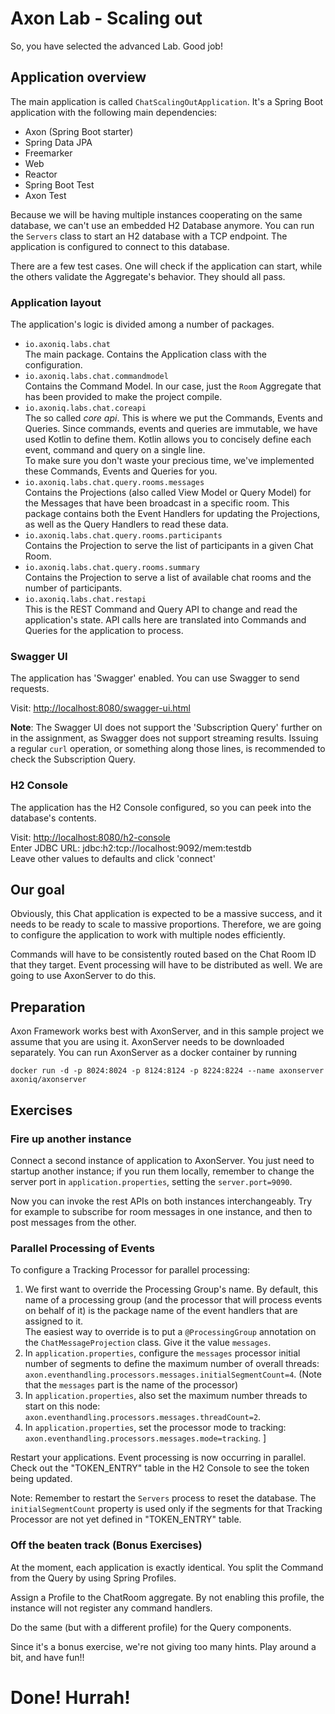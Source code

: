 Axon Lab - Scaling out
======================

So, you have selected the advanced Lab. Good job!

Application overview
--------------------

The main application is called `ChatScalingOutApplication`. It's a Spring Boot application with the following main 
dependencies:
 - Axon (Spring Boot starter)
 - Spring Data JPA
 - Freemarker
 - Web 
 - Reactor
 - Spring Boot Test
 - Axon Test

Because we will be having multiple instances cooperating on the same database, we can't use an
embedded H2 Database anymore. You can run the `Servers` class to start an H2 database with a
TCP endpoint. The application is configured to connect to this database. 

There are a few test cases. One will check if the application can start, while the others 
validate the Aggregate's behavior. They should all pass.

### Application layout ###

The application's logic is divided among a number of packages.

- `io.axoniq.labs.chat`  
  The main package. Contains the Application class with the configuration.
- `io.axoniq.labs.chat.commandmodel`  
  Contains the Command Model. In our case, just the `Room` Aggregate that has been provided to make the project 
  compile.
- `io.axoniq.labs.chat.coreapi`  
  The so called *core api*. This is where we put the Commands, Events and Queries. 
  Since commands, events and queries are immutable, we have used Kotlin to define them. Kotlin allows you to
  concisely define each event, command and query on a single line.  
  To make sure you don't waste your precious time, we've implemented these Commands, Events and Queries for you.
- `io.axoniq.labs.chat.query.rooms.messages`  
  Contains the Projections (also called View Model or Query Model) for the Messages that have been broadcast in a 
  specific room. This package contains both the Event Handlers for updating the Projections, 
  as well as the Query Handlers to read these data.
- `io.axoniq.labs.chat.query.rooms.participants`  
  Contains the Projection to serve the list of participants in a given Chat Room. 
- `io.axoniq.labs.chat.query.rooms.summary`  
  Contains the Projection to serve a list of available chat rooms and the number of participants.
- `io.axoniq.labs.chat.restapi`  
  This is the REST Command and Query API to change and read the application's state. 
  API calls here are translated into Commands and Queries for the application to process.

### Swagger UI ###
The application has 'Swagger' enabled. You can use Swagger to send requests.

Visit: [http://localhost:8080/swagger-ui.html](http://localhost:8080/swagger-ui.html)

<b>Note</b>: The Swagger UI does not support the 'Subscription Query' further on in the assignment, as Swagger does not support
streaming results. Issuing a regular `curl` operation, or something along those lines, is recommended to check the 
Subscription Query.

### H2 Console ###
The application has the H2 Console configured, so you can peek into the database's contents.

Visit: [http://localhost:8080/h2-console](http://localhost:8080/h2-console)  
Enter JDBC URL: jdbc:h2:tcp://localhost:9092/mem:testdb  
Leave other values to defaults and click 'connect'

Our goal
--------

Obviously, this Chat application is expected to be a massive success, and it needs to be ready to scale to massive 
proportions. Therefore, we are going to configure the application to work with multiple nodes efficiently.

Commands will have to be consistently routed based on the Chat Room ID that they target. Event processing will have to
be distributed as well. We are going to use AxonServer to do this.

Preparation
-----------

Axon Framework works best with AxonServer, and in this sample project we assume that you are using it. 
AxonServer needs to be downloaded separately. You can run AxonServer as a docker container by running 
```shell script
docker run -d -p 8024:8024 -p 8124:8124 -p 8224:8224 --name axonserver axoniq/axonserver
```

Exercises
---------

### Fire up another instance ###

Connect a second instance of application to AxonServer. You just need to startup another instance; if you run them locally, 
remember to change the server port in `application.properties`, setting the `server.port=9090`.

Now you can invoke the rest APIs on both instances interchangeably. 
Try for example to subscribe for room messages in one instance, and then to post messages from the other.

### Parallel Processing of Events ###

To configure a Tracking Processor for parallel processing:

1. We first want to override the Processing Group's name. By default, this name of a processing group (and the processor 
that will process events on behalf of it) is the package name of the event handlers that are assigned to it.  
The easiest way to override is to put a `@ProcessingGroup` annotation on the `ChatMessageProjection` class. Give it the 
value `messages`.
2. In `application.properties`, configure the `messages` processor initial number of segments to define the maximum number of overall threads:  
`axon.eventhandling.processors.messages.initialSegmentCount=4`. (Note that the `messages` part is the name of the processor) 
3. In `application.properties`, also set the maximum number threads to start on this node:  
`axon.eventhandling.processors.messages.threadCount=2`. 
4. In `application.properties`, set the processor mode to tracking:  
`axon.eventhandling.processors.messages.mode=tracking`. ]

Restart your applications. Event processing is now occurring in parallel. Check out the "TOKEN_ENTRY" table in the H2 
Console to see the token being updated.

Note:
Remember to restart the `Servers` process to reset the database. 
The `initialSegmentCount` property is used only if the segments for that Tracking Processor are not yet defined in 
"TOKEN_ENTRY" table.

### Off the beaten track (Bonus Exercises) ###

At the moment, each application is exactly identical. You split the Command from the Query by using Spring Profiles.

Assign a Profile to the ChatRoom aggregate. By not enabling this profile, the instance will not register any command handlers.

Do the same (but with a different profile) for the Query components.

Since it's a bonus exercise, we're not giving too many hints. Play around a bit, and have fun!!

# Done! Hurrah! #
